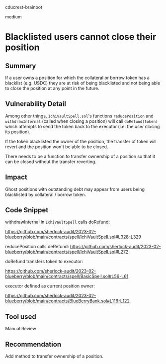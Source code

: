 cducrest-brainbot

medium

# Blacklisted users cannot close their position

## Summary

If a user owns a position for which the collateral or borrow token has a blacklist (e.g. USDC) they are at risk of being blacklisted and not being able to close the position at any point in the future.

## Vulnerability Detail

Among other things, `IchiVaultSpell.sol`'s functions `reducePosition` and `withdrawInternal` (called when closing a position) will call `doRefund(token)` which attempts to send the token back to the executor (i.e. the user closing its position).

If the token blacklisted the owner of the position, the transfer of token will revert and the position won't be able to be closed. 

There needs to be a function to transfer ownership of a position so that it can be closed without the transfer reverting.

## Impact

Ghost positions with outstanding debt may appear from users being blacklisted by collateral / borrow token.

## Code Snippet

withdrawInternal in `IchiVaultSpell` calls doRefund:

https://github.com/sherlock-audit/2023-02-blueberry/blob/main/contracts/spell/IchiVaultSpell.sol#L328-L329

reducePosition calls deRefund: https://github.com/sherlock-audit/2023-02-blueberry/blob/main/contracts/spell/IchiVaultSpell.sol#L272

doRefund transfers token to executor:

https://github.com/sherlock-audit/2023-02-blueberry/blob/main/contracts/spell/BasicSpell.sol#L56-L61

executor defined as current position owner:

https://github.com/sherlock-audit/2023-02-blueberry/blob/main/contracts/BlueBerryBank.sol#L116-L122

## Tool used

Manual Review

## Recommendation

Add method to transfer ownership of a position.
